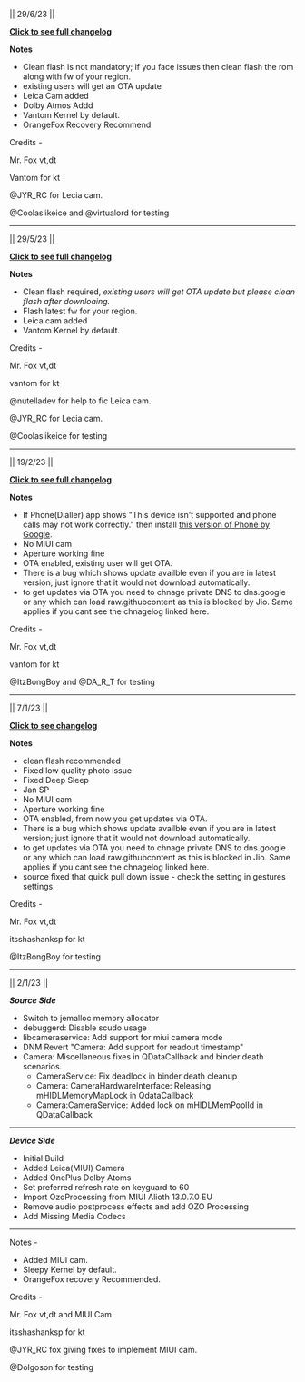 || 29/6/23 ||

**[Click to see full changelog](https://raw.githubusercontent.com/bhaskar966/OTA/main/DerpFest/changelog_sweet.txt)**

**Notes**

- Clean flash is not mandatory; if you face issues then clean flash the rom along with fw of your region.
- existing users will get an OTA update
- Leica Cam added
- Dolby Atmos Addd
- Vantom Kernel by default.
- OrangeFox Recovery Recommend


Credits -

Mr. Fox vt,dt

Vantom for kt

@JYR_RC for Lecia cam.

@Coolaslikeice and @virtualord for testing

- --

|| 29/5/23 ||

**[Click to see full changelog](https://raw.githubusercontent.com/bhaskar966/OTA/main/DerpFest/changelog_sweet.txt)**

**Notes**

- Clean flash required, *existing users will get OTA update but please clean flash after downloaing.*
- Flash latest fw for your region.
- Leica cam added
- Vantom Kernel by default.


Credits -

Mr. Fox vt,dt

vantom for kt

@nutelladev for help to fic Leica cam.

@JYR_RC for Lecia cam.

@Coolaslikeice for testing

- --

|| 19/2/23 ||

**[Click to see full changelog](https://raw.githubusercontent.com/bhaskar966/OTA/main/DerpFest/changelog_sweet.txt)**

**Notes**

- If Phone(Dialler) app shows "This device isn't supported and phone calls may not work correctly." then install [this version of Phone by Google](https://www.apkmirror.com/apk/google-inc/google-phone/google-phone-98-0-508430701-release/phone-by-google-98-0-508430701-android-apk-download/).
- No MIUI cam
- Aperture working fine
- OTA enabled, existing user will get OTA.
- There is a bug which shows update availble even if you are in latest version; just ignore that it would not download automatically.
- to get updates via OTA you need to chnage private DNS to dns.google or any which can load raw.githubcontent as this is blocked by Jio. Same applies if you cant see the chnagelog linked here.

Credits -

Mr. Fox vt,dt

vantom for kt

@ItzBongBoy and @DA_R_T for testing

- --

|| 7/1/23 ||

**[Click to see changelog](https://raw.githubusercontent.com/bhaskar966/OTA/main/DerpFest/changelog_sweet.txt)**

**Notes**

- clean flash recommended
- Fixed low quality photo issue
- Fixed Deep Sleep
- Jan SP
- No MIUI cam
- Aperture working fine
- OTA enabled, from now you get updates via OTA.
- There is a bug which shows update availble even if you are in latest version; just ignore that it would not download automatically.
- to get updates via OTA you need to chnage private DNS to dns.google or any which can load raw.githubcontent as this is blocked in Jio. Same applies if you cant see the chnagelog linked here.
- source fixed that quick pull down issue - check the setting in gestures settings.

Credits -

Mr. Fox vt,dt

itsshashanksp for kt

@ItzBongBoy for testing

- --


|| 2/1/23 ||

***Source Side***
- Switch to jemalloc memory allocator
- debuggerd: Disable scudo usage
- libcameraservice: Add support for miui camera mode
- DNM Revert "Camera: Add support for readout timestamp"
- Camera: Miscellaneous fixes in QDataCallback and binder death scenarios.
  - CameraService: Fix deadlock in binder death cleanup
  - Camera: CameraHardwareInterface: Releasing mHIDLMemoryMapLock in QdataCallback
  - Camera:CameraService: Added lock on mHIDLMemPoolId in QDataCallback
- --

***Device Side***
- Initial Build
- Added Leica(MIUI) Camera
- Added OnePlus Dolby Atoms
- Set preferred refresh rate on keyguard to 60
- Import OzoProcessing from MIUI Alioth 13.0.7.0 EU
- Remove audio postprocess effects and add OZO Processing
- Add Missing Media Codecs
- --


Notes -
- Added MIUI cam.
- Sleepy Kernel by default.
- OrangeFox recovery Recommended.

Credits -

Mr. Fox vt,dt and MIUI Cam

itsshashanksp for kt

@JYR_RC fox giving fixes to implement MIUI cam.

@Dolgoson for testing
